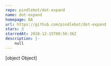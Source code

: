 ```yaml
---
repo: pindlebot/dot-expand
name: dot-expand
homepage: NA
url: https://github.com/pindlebot/dot-expand
stars: 3
starredAt: 2018-12-15T08:56:36Z
description: |-
    null
---
```


[object Object]
